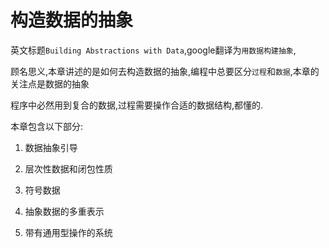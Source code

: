 # 构造数据的抽象

英文标题`Building Abstractions with Data`,google翻译为`用数据构建抽象`,

顾名思义,本章讲述的是如何去构造数据的抽象,编程中总要区分`过程`和`数据`,本章的关注点是数据的抽象

程序中必然用到复合的数据,过程需要操作合适的数据结构,都懂的.

本章包含以下部分:

1. 数据抽象引导

2. 层次性数据和闭包性质

3. 符号数据

4. 抽象数据的多重表示

5. 带有通用型操作的系统
